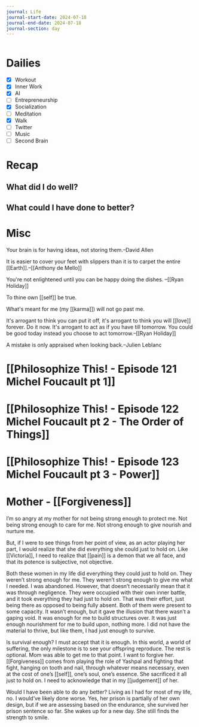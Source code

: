 ```yaml
---
journal: Life
journal-start-date: 2024-07-18
journal-end-date: 2024-07-18
journal-section: day
---
```


```calendar-nav
```

# Dailies

- [x] Workout
- [x] Inner Work
- [x] AI
- [ ] Entrepreneurship
- [x] Socialization
- [ ] Meditation
- [x] Walk
- [ ] Twitter
- [ ] Music
- [ ] Second Brain

# Recap

## What did I do well?


## What could I have done to better?


# Misc

Your brain is for having ideas, not storing them.–David Allen

It is easier to cover your feet with slippers than it is to carpet the entire [[Earth]].–[[Anthony de Mello]]

You're not enlightened until you can be happy doing the dishes.
–[[Ryan Holiday]]

To thine own [[self]] be true. 

What's meant for me (my [[karma]]) will not go past me. 

It's arrogant to think you can put it off, it's arrogant to think you will [[love]] forever. Do it now. It's arrogant to act as if you have till tomorrow. You could be good today instead you choose to act tomorrow.–[[Ryan Holiday]]

A mistake is only appraised when looking back.–Julien Leblanc

# [[Philosophize This! - Episode 121 Michel Foucault pt 1]]


# [[Philosophize This! - Episode 122 Michel Foucault pt 2 - The Order of Things]]


# [[Philosophize This! - Episode 123 Michel Foucault pt 3 - Power]]


# Mother - [[Forgiveness]]

I’m so angry at my mother for not being strong enough to protect me. Not being strong enough to care for me. Not strong enough to give nourish and nurture me. 

But, if I were to see things from her point of view, as an actor playing her part, I would realize that she did everything she could just to hold on. Like [[Victoria]], I need to realize that [[pain]] is a demon that we all face, and that its potence is subjective, not objective. 

Both these women in my life did everything they could just to hold on. They weren’t strong enough for me. They weren’t strong enough to give me what I needed. I was abandoned. However, that doesn’t necessarily mean that it was through negligence. They were occupied with their own inner battle, and it took everything they had just to hold on. That was their effort, just being there as opposed to being fully absent. Both of them were present to some capacity. It wasn’t enough, but it gave the illusion that there wasn’t a gaping void. It was enough for me to build structures over. It was just enough nourishment for me to build upon, nothing more. I did not have the material to thrive, but like them, I had just enough to survive.

Is survival enough? I must accept that it is enough. In this world, a world of suffering, the only milestone is to see your offspring reproduce. The rest is optional. Mom was able to get me to that point. I want to forgive her. [[Forgiveness]] comes from playing the role of Yashpal and fighting that fight, hanging on tooth and nail, through whatever means necessary, even at the cost of one’s [[self]], one’s soul, one’s essence. She sacrificed it all just to hold on. I need to acknowledge that in my [[judgement]] of her.

Would I have been able to do any better? Living as I had for most of my life, no. I would’ve likely done worse. Yes, her prison is partially of her own design, but if we are assessing based on the endurance, she survived her prison sentence so far. She wakes up for a new day. She still finds the strength to smile. 